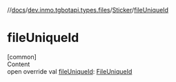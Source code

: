 //[docs](../../../index.md)/[dev.inmo.tgbotapi.types.files](../index.md)/[Sticker](index.md)/[fileUniqueId](file-unique-id.md)



# fileUniqueId  
[common]  
Content  
open override val [fileUniqueId](file-unique-id.md): [FileUniqueId](../../dev.inmo.tgbotapi.types/index.md#%5Bdev.inmo.tgbotapi.types%2FFileUniqueId%2F%2F%2FPointingToDeclaration%2F%5D%2FClasslikes%2F625018081)  



